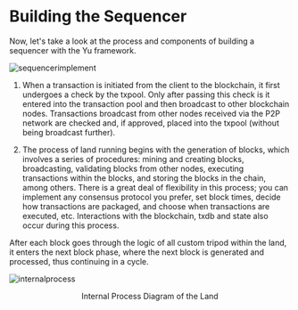 # Building the Sequencer

Now, let's take a look at the process and components of building a sequencer with the Yu framework.

![sequencerimplement](/sequencer-implement.png)

1. When a transaction is initiated from the client to the blockchain, it first undergoes a check by the txpool. Only after passing this check is it entered into the transaction pool and then broadcast to other blockchain nodes. Transactions broadcast from other nodes received via the P2P network are checked and, if approved, placed into the txpool (without being broadcast further).

2. The process of land running begins with the generation of blocks, which involves a series of procedures: mining and creating blocks, broadcasting, validating blocks from other nodes, executing transactions within the blocks, and storing the blocks in the chain, among others. There is a great deal of flexibility in this process; you can implement any consensus protocol you prefer, set block times, decide how transactions are packaged, and choose when transactions are executed, etc. Interactions with the blockchain, txdb and state also occur during this process.

After each block goes through the logic of all custom tripod within the land, it enters the next block phase, where the next block is generated and processed, thus continuing in a cycle.

![internalprocess](/internal-process.png)

<center>Internal Process Diagram of the Land</center>